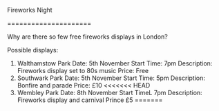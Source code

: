 
Fireworks Night

=====================

Why are there so few free fireworks displays in London?

Possible displays: 
1. Walthamstow Park
	Date: 5th November 
	Start Time: 7pm 
	Description: Fireworks display set to 80s music
	Price: Free
2. Southwark Park
	Date: 5th November
	Start Time: 5pm
	Description: Bonfire and parade
	Price: £10
<<<<<<< HEAD
3. Wembley Park
	Date: 8th November
	Start TimeL 7pm
	Description: Fireworks display and carnival
	Prince £5
=======



